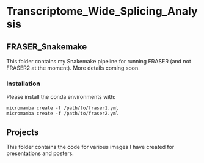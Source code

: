 # Transcriptome_Wide_Splicing_Analysis

## FRASER_Snakemake
This folder contains my Snakemake pipeline for running FRASER (and not FRASER2 at the moment).
More details coming soon.

### Installation
Please install the conda environments with:

```
micromamba create -f /path/to/fraser1.yml
micromamba create -f /path/to/fraser2.yml
```

## Projects
This folder contains the code for various images I have created for presentations and posters. 
